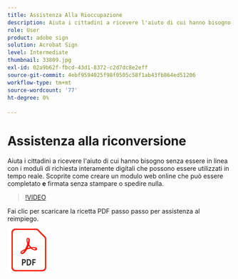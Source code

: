 ```yaml
---
title: Assistenza Alla Rioccupazione
description: Aiuta i cittadini a ricevere l'aiuto di cui hanno bisogno senza essere in linea con i moduli di richiesta interamente digitali che possono essere utilizzati in tempo reale
role: User
product: adobe sign
solution: Acrobat Sign
level: Intermediate
thumbnail: 33809.jpg
exl-id: 02a9b62f-fbcd-43d1-8372-c2d7dc8e2eff
source-git-commit: 4ebf9594025f98f0505c58f1ab43fb864ed51206
workflow-type: tm+mt
source-wordcount: '77'
ht-degree: 0%

---
```


# Assistenza alla riconversione

Aiuta i cittadini a ricevere l&#39;aiuto di cui hanno bisogno senza essere in linea con i moduli di richiesta interamente digitali che possono essere utilizzati in tempo reale. Scoprite come creare un modulo web online che può essere completato **e** firmata senza stampare o spedire nulla.

>[!VIDEO](https://video.tv.adobe.com/v/33809?quality=12&learn=on&hidetitle=true)

Fai clic per scaricare la ricetta PDF passo passo per assistenza al reimpiego.

[![Scarica la PDF Recipe](../assets/acrobat_PDF_96.png)](../assets/UseCaseRecipe-EN-CreatingWebForms-Reemployment.pdf)
